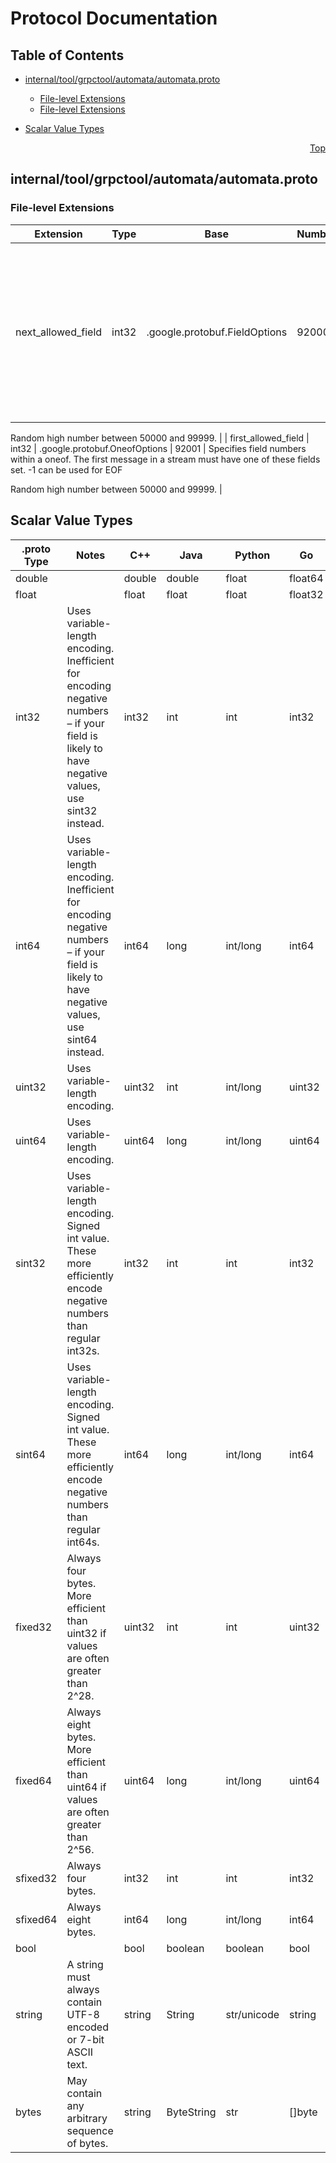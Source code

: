 # Protocol Documentation
<a name="top"></a>

## Table of Contents

- [internal/tool/grpctool/automata/automata.proto](#internal_tool_grpctool_automata_automata-proto)
    - [File-level Extensions](#internal_tool_grpctool_automata_automata-proto-extensions)
    - [File-level Extensions](#internal_tool_grpctool_automata_automata-proto-extensions)
  
- [Scalar Value Types](#scalar-value-types)



<a name="internal_tool_grpctool_automata_automata-proto"></a>
<p align="right"><a href="#top">Top</a></p>

## internal/tool/grpctool/automata/automata.proto


 

 


<a name="internal_tool_grpctool_automata_automata-proto-extensions"></a>

### File-level Extensions
| Extension | Type | Base | Number | Description |
| --------- | ---- | ---- | ------ | ----------- |
| next_allowed_field | int32 | .google.protobuf.FieldOptions | 92000 | Specifies field numbers within a oneof. The next message in a stream must have one of these fields set. -1 can be used for EOF

Random high number between 50000 and 99999. |
| first_allowed_field | int32 | .google.protobuf.OneofOptions | 92001 | Specifies field numbers within a oneof. The first message in a stream must have one of these fields set. -1 can be used for EOF

Random high number between 50000 and 99999. |

 

 



## Scalar Value Types

| .proto Type | Notes | C++ | Java | Python | Go | C# | PHP | Ruby |
| ----------- | ----- | --- | ---- | ------ | -- | -- | --- | ---- |
| <a name="double" /> double |  | double | double | float | float64 | double | float | Float |
| <a name="float" /> float |  | float | float | float | float32 | float | float | Float |
| <a name="int32" /> int32 | Uses variable-length encoding. Inefficient for encoding negative numbers – if your field is likely to have negative values, use sint32 instead. | int32 | int | int | int32 | int | integer | Bignum or Fixnum (as required) |
| <a name="int64" /> int64 | Uses variable-length encoding. Inefficient for encoding negative numbers – if your field is likely to have negative values, use sint64 instead. | int64 | long | int/long | int64 | long | integer/string | Bignum |
| <a name="uint32" /> uint32 | Uses variable-length encoding. | uint32 | int | int/long | uint32 | uint | integer | Bignum or Fixnum (as required) |
| <a name="uint64" /> uint64 | Uses variable-length encoding. | uint64 | long | int/long | uint64 | ulong | integer/string | Bignum or Fixnum (as required) |
| <a name="sint32" /> sint32 | Uses variable-length encoding. Signed int value. These more efficiently encode negative numbers than regular int32s. | int32 | int | int | int32 | int | integer | Bignum or Fixnum (as required) |
| <a name="sint64" /> sint64 | Uses variable-length encoding. Signed int value. These more efficiently encode negative numbers than regular int64s. | int64 | long | int/long | int64 | long | integer/string | Bignum |
| <a name="fixed32" /> fixed32 | Always four bytes. More efficient than uint32 if values are often greater than 2^28. | uint32 | int | int | uint32 | uint | integer | Bignum or Fixnum (as required) |
| <a name="fixed64" /> fixed64 | Always eight bytes. More efficient than uint64 if values are often greater than 2^56. | uint64 | long | int/long | uint64 | ulong | integer/string | Bignum |
| <a name="sfixed32" /> sfixed32 | Always four bytes. | int32 | int | int | int32 | int | integer | Bignum or Fixnum (as required) |
| <a name="sfixed64" /> sfixed64 | Always eight bytes. | int64 | long | int/long | int64 | long | integer/string | Bignum |
| <a name="bool" /> bool |  | bool | boolean | boolean | bool | bool | boolean | TrueClass/FalseClass |
| <a name="string" /> string | A string must always contain UTF-8 encoded or 7-bit ASCII text. | string | String | str/unicode | string | string | string | String (UTF-8) |
| <a name="bytes" /> bytes | May contain any arbitrary sequence of bytes. | string | ByteString | str | []byte | ByteString | string | String (ASCII-8BIT) |

